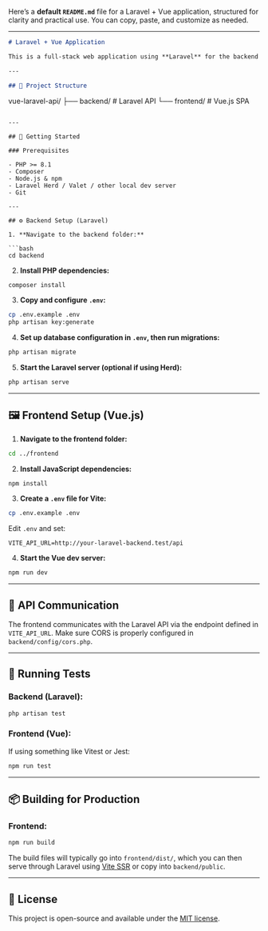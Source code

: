 Here’s a **default `README.md`** file for a Laravel + Vue application, structured for clarity and practical use. You can copy, paste, and customize as needed.

---

```markdown
# Laravel + Vue Application

This is a full-stack web application using **Laravel** for the backend API and **Vue.js** for the frontend. The project is structured with two separate folders: one for the Laravel backend and one for the Vue frontend.

---

## 📁 Project Structure

```

vue-laravel-api/
├── backend/   # Laravel API
└── frontend/  # Vue.js SPA

````

---

## 🚀 Getting Started

### Prerequisites

- PHP >= 8.1
- Composer
- Node.js & npm
- Laravel Herd / Valet / other local dev server
- Git

---

## ⚙️ Backend Setup (Laravel)

1. **Navigate to the backend folder:**

```bash
cd backend
````

2. **Install PHP dependencies:**

```bash
composer install
```

3. **Copy and configure `.env`:**

```bash
cp .env.example .env
php artisan key:generate
```

4. **Set up database configuration in `.env`, then run migrations:**

```bash
php artisan migrate
```

5. **Start the Laravel server (optional if using Herd):**

```bash
php artisan serve
```

---

## 🖼️ Frontend Setup (Vue.js)

1. **Navigate to the frontend folder:**

```bash
cd ../frontend
```

2. **Install JavaScript dependencies:**

```bash
npm install
```

3. **Create a `.env` file for Vite:**

```bash
cp .env.example .env
```

Edit `.env` and set:

```env
VITE_API_URL=http://your-laravel-backend.test/api
```

4. **Start the Vue dev server:**

```bash
npm run dev
```

---

## 🔗 API Communication

The frontend communicates with the Laravel API via the endpoint defined in `VITE_API_URL`. Make sure CORS is properly configured in `backend/config/cors.php`.

---

## 🧪 Running Tests

### Backend (Laravel):

```bash
php artisan test
```

### Frontend (Vue):

If using something like Vitest or Jest:

```bash
npm run test
```

---

## 📦 Building for Production

### Frontend:

```bash
npm run build
```

The build files will typically go into `frontend/dist/`, which you can then serve through Laravel using [Vite SSR](https://laravel.com/docs/vite) or copy into `backend/public`.

---

## 📄 License

This project is open-source and available under the [MIT license](LICENSE).

```
```
